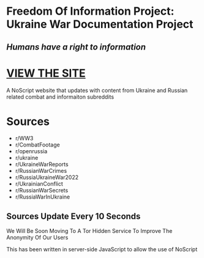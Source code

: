 # Freedom Of Information Project: Ukraine War Documentation Project
## _Humans have a right to information_

# [VIEW THE SITE](https://tudbut.de/) 

A NoScript website that updates with content from Ukraine and Russian related combat and informaiton subreddits

# Sources 
- r/WW3
- r/CombatFootage
- r/openrussia
- r/ukraine
- r/UkraineWarReports
- r/RussianWarCrimes
- r/RussiaUkraineWar2022
- r/UkrainianConflict
- r/RussianWarSecrets
- r/RussiaWarInUkraine

## Sources Update Every 10 Seconds 

We Will Be Soon Moving To A Tor Hidden Service To Improve The Anonymity Of Our Users

This has been written in server-side JavaScript to allow the use of NoScript 


